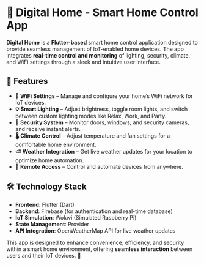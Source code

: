 # 🏡 Digital Home - Smart Home Control App  

**Digital Home** is a **Flutter-based** smart home control application designed to provide seamless management of IoT-enabled home devices. The app integrates **real-time control and monitoring** of lighting, security, climate, and WiFi settings through a sleek and intuitive user interface.  

## 🌟 Features
- **📶 WiFi Settings** – Manage and configure your home’s WiFi network for IoT devices.  
- **💡 Smart Lighting** – Adjust brightness, toggle room lights, and switch between custom lighting modes like Relax, Work, and Party.  
- **🔐 Security System** – Monitor doors, windows, and security cameras, and receive instant alerts.  
- **🌡️ Climate Control** – Adjust temperature and fan settings for a comfortable home environment.  
- **⛅ Weather Integration** – Get live weather updates for your location to optimize home automation.  
- **📲 Remote Access** – Control and automate devices from anywhere.  

## 🛠️ Technology Stack
- **Frontend**: Flutter (Dart)  
- **Backend**: Firebase (for authentication and real-time database)  
- **IoT Simulation**: Wokwi (Simulated Raspberry Pi)  
- **State Management**: Provider  
- **API Integration**: OpenWeatherMap API for live weather updates  

This app is designed to enhance convenience, efficiency, and security within a smart home environment, offering **seamless interaction** between users and their IoT devices. 🚀  
